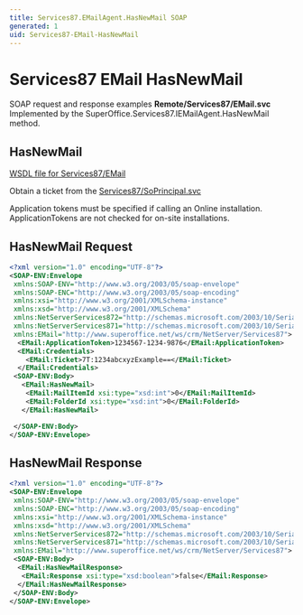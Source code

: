 ```yaml
---
title: Services87.EMailAgent.HasNewMail SOAP
generated: 1
uid: Services87-EMail-HasNewMail
---
```


# Services87 EMail HasNewMail

SOAP request and response examples **Remote/Services87/EMail.svc**
Implemented by the <see cref="M:SuperOffice.Services87.IEMailAgent.HasNewMail">SuperOffice.Services87.IEMailAgent.HasNewMail</see> method.

## HasNewMail

[WSDL file for Services87/EMail](../Services87-EMail.md)

Obtain a ticket from the [Services87/SoPrincipal.svc](../SoPrincipal/index.md)

Application tokens must be specified if calling an Online installation. ApplicationTokens are not checked for on-site installations.

## HasNewMail Request

```xml
<?xml version="1.0" encoding="UTF-8"?>
<SOAP-ENV:Envelope
 xmlns:SOAP-ENV="http://www.w3.org/2003/05/soap-envelope"
 xmlns:SOAP-ENC="http://www.w3.org/2003/05/soap-encoding"
 xmlns:xsi="http://www.w3.org/2001/XMLSchema-instance"
 xmlns:xsd="http://www.w3.org/2001/XMLSchema"
 xmlns:NetServerServices872="http://schemas.microsoft.com/2003/10/Serialization/Arrays"
 xmlns:NetServerServices871="http://schemas.microsoft.com/2003/10/Serialization/"
 xmlns:EMail="http://www.superoffice.net/ws/crm/NetServer/Services87">
  <EMail:ApplicationToken>1234567-1234-9876</EMail:ApplicationToken>
  <EMail:Credentials>
    <EMail:Ticket>7T:1234abcxyzExample==</EMail:Ticket>
  </EMail:Credentials>
 <SOAP-ENV:Body>
   <EMail:HasNewMail>
    <EMail:MailItemId xsi:type="xsd:int">0</EMail:MailItemId>
    <EMail:FolderId xsi:type="xsd:int">0</EMail:FolderId>
   </EMail:HasNewMail>

 </SOAP-ENV:Body>
</SOAP-ENV:Envelope>

```

## HasNewMail Response

```xml
<?xml version="1.0" encoding="UTF-8"?>
<SOAP-ENV:Envelope
 xmlns:SOAP-ENV="http://www.w3.org/2003/05/soap-envelope"
 xmlns:SOAP-ENC="http://www.w3.org/2003/05/soap-encoding"
 xmlns:xsi="http://www.w3.org/2001/XMLSchema-instance"
 xmlns:xsd="http://www.w3.org/2001/XMLSchema"
 xmlns:NetServerServices872="http://schemas.microsoft.com/2003/10/Serialization/Arrays"
 xmlns:NetServerServices871="http://schemas.microsoft.com/2003/10/Serialization/"
 xmlns:EMail="http://www.superoffice.net/ws/crm/NetServer/Services87">
 <SOAP-ENV:Body>
  <EMail:HasNewMailResponse>
   <EMail:Response xsi:type="xsd:boolean">false</EMail:Response>
  </EMail:HasNewMailResponse>
 </SOAP-ENV:Body>
</SOAP-ENV:Envelope>

```
